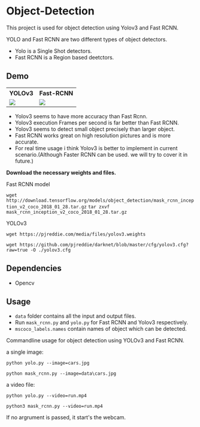 # Object-Detection
This project is used for object detection using Yolov3 and Fast RCNN.

YOLO and Fast RCNN are two different types of object detectors.
- Yolo is a Single Shot detectors.
- Fast RCNN is a Region based deetctors.

## Demo
<table>
  <tr>
    <th>YOLOv3</th>
    <th>Fast-RCNN</th>
  </tr>
  <tr>
    <td>
      <img src="https://github.com/vjgpt/Object-Detection/blob/837d09419842bd404ad6c36ccf3898fec7a39352/data/yolo.gif">
    </td>
    <td>
      <img src="https://github.com/vjgpt/Object-Detection/blob/eddf8ec8b102b35b6efe36f954232fb90ee9e8f9/data/rcnn.gif">
    </td>
  </tr> 
</table>

- Yolov3 seems to have more accuracy than Fast Rcnn.
- Yolov3 execution Frames per second is far better than Fast RCNN.
- Yolov3 seems to detect small object precisely than larger object.
- Fast RCNN works great on high resolution pictures and is more accurate.
- For real time usage i think Yolov3 is better to implement in current scenario.(Although Faster RCNN can be used. we will try to cover it in future.)

**Download the necessary weights and files.**

Fast RCNN model

`wget http://download.tensorflow.org/models/object_detection/mask_rcnn_inception_v2_coco_2018_01_28.tar.gz` `tar zxvf mask_rcnn_inception_v2_coco_2018_01_28.tar.gz`

YOLOv3

`wget https://pjreddie.com/media/files/yolov3.weights`

`wget https://github.com/pjreddie/darknet/blob/master/cfg/yolov3.cfg?raw=true -O ./yolov3.cfg`

## Dependencies
- Opencv

## Usage
- `data` folder contains all the input and output files.
- Run `mask_rcnn.py` and `yolo.py` for Fast RCNN and Yolov3 respectively.
- `mscoco_labels.names` contain names of object which can be detected.

Commandline usage for object detection using YOLOv3 and Fast RCNN.

a single image:

`python yolo.py --image=cars.jpg`
  
`python mask_rcnn.py --image=data\cars.jpg`
  
a video file:

`python yolo.py --video=run.mp4`
  
`python3 mask_rcnn.py --video=run.mp4`

If no argrument is passed, it start's the webcam.
